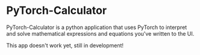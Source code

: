# PyTorch-Calculator
PyTorch-Calculator is a python application that uses PyTorch to interpret and solve mathematical expressions and equations you've written to the UI.

This app doesn't work yet, still in development!

